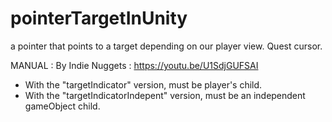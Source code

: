 # pointerTargetInUnity
 a pointer that points to a target depending on our player view. Quest cursor.

MANUAL :
By Indie Nuggets : https://youtu.be/U1SdjGUFSAI

- With the "targetIndicator" version, must be player's child.
- With the "targetIndicatorIndepent" version, must be an independent gameObject child.